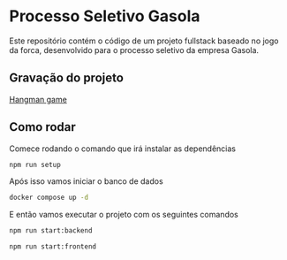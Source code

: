 # Processo Seletivo Gasola

Este repositório contém o código de um projeto fullstack baseado no jogo da forca,
desenvolvido para o processo seletivo da empresa Gasola.

## Gravação do projeto

[Hangman game](https://youtu.be/HE0hC46IjTI/)

## Como rodar

Comece rodando o comando que irá instalar as dependências

```bash
npm run setup
```

Após isso vamos iniciar o banco de dados

```bash
docker compose up -d
```

E então vamos executar o projeto com os seguintes comandos

```bash
npm run start:backend
```

```bash
npm run start:frontend
```
